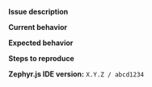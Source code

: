 **Issue description**
<!-- Shortly describe your issue. -->

**Current behavior**
<!-- Describe how the issue manifests. -->

**Expected behavior**
<!-- Describe what the behavior would be without the issue. -->

**Steps to reproduce**
<!-- If not obvious, please describe how to reproduce the issue. -->

**Zephyr.js IDE version:** `X.Y.Z / abcd1234`
<!-- Look at the footer of your Zephyr.js IDE page for this information. -->
